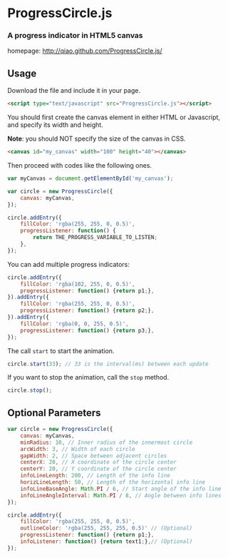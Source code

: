 ProgressCircle.js
=================

### A progress indicator in HTML5 canvas ###

homepage: http://qiao.github.com/ProgressCircle.js/

## Usage ##

Download the file and include it in your page.

```html
<script type="text/javascript" src="ProgressCircle.js"></script>
```

You should first create the canvas element in either HTML or Javascript, 
and specify its width and height. 

**Note**: you should NOT specify the size of the canvas in CSS.

```html
<canvas id="my_canvas" width="100" height="40"></canvas>
```

Then proceed with codes like the following ones.

```javascript
var myCanvas = document.getElementById('my_canvas');

var circle = new ProgressCircle({
    canvas: myCanvas,
});

circle.addEntry({
    fillColor: 'rgba(255, 255, 0, 0.5)',
    progressListener: function() {
        return THE_PROGRESS_VARIABLE_TO_LISTEN;
    },
});
```

You can add multiple progress indicators:

```javascript
circle.addEntry({
    fillColor: 'rgba(102, 255, 0, 0.5)',
    progressListener: function() {return p1;},
}).addEntry({
    fillColor: 'rgba(255, 255, 0, 0.5)',
    progressListener: function() {return p2;},
}).addEntry({
    fillColor: 'rgba(0, 0, 255, 0.5)',
    progressListener: function() {return p3;},
});
```

The call `start` to start the animation.

```javascript
circle.start(33); // 33 is the interval(ms) between each update
```

If you want to stop the animation, call the `stop` method.

```javascript
circle.stop();
```
        
## Optional Parameters ##

```javascript
var circle = new ProgressCircle({
    canvas: myCanvas, 
    minRadius: 10, // Inner radius of the innermost circle
    arcWidth: 3, // Width of each circle
    gapWidth: 2, // Space between adjacent circles
    centerX: 20, // X coordinate of the circle center
    centerY: 20, // Y coordinate of the circle center
    infoLineLength: 200, // Length of the info line
    horizLineLength: 50, // Length of the horizontal info line
    infoLineBaseAngle: Math.PI / 6, // Start angle of the info line
    infoLineAngleInterval: Math.PI / 8, // Angle between info lines
});

circle.addEntry({
    fillColor: 'rgba(255, 255, 0, 0.5)',
    outlineColor: 'rgba(255, 255, 255, 0.5)' // (Optional)
    progressListener: function() {return p1;},
    infoListener: function() {return text1;},// (Optional)
});
```
